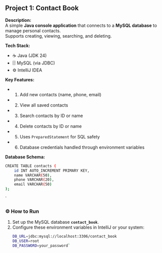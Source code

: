 ## Project 1: Contact Book

**Description:**  
A simple **Java console application** that connects to a **MySQL database** to manage personal contacts.  
Supports creating, viewing, searching, and deleting.

**Tech Stack:**
- ☕ Java (JDK 24)
- 🗄️ MySQL (via JDBC)
- ⚙️ IntelliJ IDEA

**Key Features:**
- 1. Add new contacts (name, phone, email)
- 2. View all saved contacts
- 3. Search contacts by ID or name
- 4. Delete contacts by ID or name
- 5. Uses `PreparedStatement` for SQL safety
- 6. Database credentials handled through environment variables

**Database Schema:**
```bash
CREATE TABLE contacts (
    id INT AUTO_INCREMENT PRIMARY KEY,
    name VARCHAR(50),
    phone VARCHAR(20),
    email VARCHAR(50)
);
```
`
### ⚙️ How to Run

1. Set up the MySQL database **`contact_book`**.
2. Configure these environment variables in IntelliJ or your system:
   ```bash
   DB_URL=jdbc:mysql://localhost:3306/contact_book
   DB_USER=root
   DB_PASSWORD=your_password`
